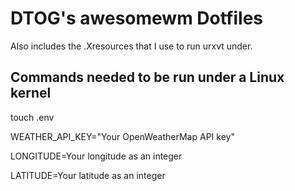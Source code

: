 # DTOG's awesomewm Dotfiles
Also includes the .Xresources that I use to run urxvt under.
## Commands needed to be run under a Linux kernel
touch .env

WEATHER_API_KEY="Your OpenWeatherMap API key"

LONGITUDE=Your longitude as an integer

LATITUDE=Your latitude as an integer
